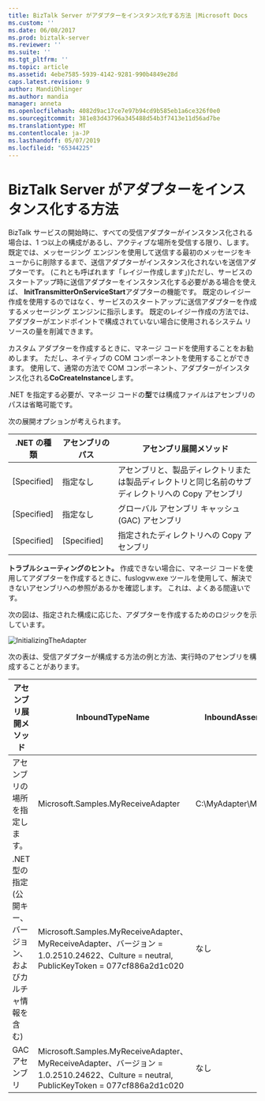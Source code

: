 ```yaml
---
title: BizTalk Server がアダプターをインスタンス化する方法 |Microsoft Docs
ms.custom: ''
ms.date: 06/08/2017
ms.prod: biztalk-server
ms.reviewer: ''
ms.suite: ''
ms.tgt_pltfrm: ''
ms.topic: article
ms.assetid: 4ebe7585-5939-4142-9281-990b4849e28d
caps.latest.revision: 9
author: MandiOhlinger
ms.author: mandia
manager: anneta
ms.openlocfilehash: 4082d9ac17ce7e97b94cd9b585eb1a6ce326f0e0
ms.sourcegitcommit: 381e83d43796a345488d54b3f7413e11d56ad7be
ms.translationtype: MT
ms.contentlocale: ja-JP
ms.lasthandoff: 05/07/2019
ms.locfileid: "65344225"
---
```

# <a name="how-biztalk-server-instantiates-an-adapter"></a>BizTalk Server がアダプターをインスタンス化する方法
BizTalk サービスの開始時に、すべての受信アダプターがインスタンス化される場合は、1 つ以上の構成があるし、アクティブな場所を受信する限り、します。 既定では、メッセージング エンジンを使用して送信する最初のメッセージをキューからに削除するまで、送信アダプターがインスタンス化されないを送信アダプターです。 (これとも呼ばれます「レイジー作成します」)ただし、サービスのスタートアップ時に送信アダプターをインスタンス化する必要がある場合を使えば、 **InitTransmitterOnServiceStart**アダプターの機能です。 既定のレイジー作成を使用するのではなく、サービスのスタートアップに送信アダプターを作成するメッセージング エンジンに指示します。 既定のレイジー作成の方法では、アダプターがエンドポイントで構成されていない場合に使用されるシステム リソースの量を削減できます。  
  
 カスタム アダプターを作成するときに、マネージ コードを使用することをお勧めします。 ただし、ネイティブの COM コンポーネントを使用することができます。 使用して、通常の方法で COM コンポーネント、アダプターがインスタンス化される**CoCreateInstance**します。  
  
 .NET を指定する必要が、マネージ コードの**型**では構成ファイルはアセンブリのパスは省略可能です。  
  
 次の展開オプションが考えられます。  
  
|.NET の種類|アセンブリのパス|アセンブリ展開メソッド|  
|---------------|-------------------|--------------------------------|  
|[Specified]|指定なし|アセンブリと、製品ディレクトリまたは製品ディレクトリと同じ名前のサブディレクトリへの Copy アセンブリ|  
|[Specified]|指定なし|グローバル アセンブリ キャッシュ (GAC) アセンブリ|  
|[Specified]|[Specified]|指定されたディレクトリへの Copy アセンブリ|  
  
 **トラブルシューティングのヒント。** 作成できない場合に、マネージ コードを使用してアダプターを作成するときに、fuslogvw.exe ツールを使用して、解決できないアセンブリへの参照があるかを確認します。 これは、よくある間違いです。  
  
 次の図は、指定された構成に応じた、アダプターを作成するためのロジックを示しています。  
  
 ![](../core/media/initializingtheadapter.gif "InitializingTheAdapter")  
  
 次の表は、受信アダプターが構成する方法の例と方法、実行時のアセンブリを構成することがあります。  
  
|アセンブリ展開メソッド|InboundTypeName|InboundAssemblyPath|  
|--------------------------------|---------------------|-------------------------|  
|アセンブリの場所を指定します。|Microsoft.Samples.MyReceiveAdapter|C:\MyAdapter\MyAdapter.dll|  
|.NET 型の指定 (公開キー、バージョン、およびカルチャ情報を含む)|Microsoft.Samples.MyReceiveAdapter、MyReceiveAdapter、バージョン = 1.0.2510.24622、Culture = neutral, PublicKeyToken = 077cf886a2d1c020|なし|  
|GAC アセンブリ|Microsoft.Samples.MyReceiveAdapter、MyReceiveAdapter、バージョン = 1.0.2510.24622、Culture = neutral, PublicKeyToken = 077cf886a2d1c020|なし|